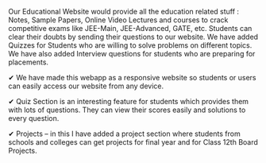 Our Educational Website would provide all the education related stuff : Notes, Sample Papers,
Online Video Lectures and courses to crack competitive exams like JEE-Main, JEE-Advanced,
GATE, etc. Students can clear their doubts by sending their questions to our website. We have
added Quizzes for Students who are willing to solve problems on different topics. We have also
added Interview questions for students who are preparing for placements.

✔ We have made this webapp as a responsive website so students or users can easily access our
website from any device.

✔ Quiz Section is an interesting feature for students which provides them with lots of questions.
They can view their scores easily and solutions to every question.

✔ Projects – in this I have added a project section where students from schools and colleges can
get projects for final year and for Class 12th Board Projects.
